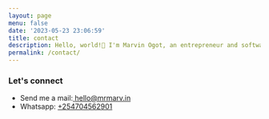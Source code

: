 ```yaml
---
layout: page
menu: false
date: '2023-05-23 23:06:59'
title: contact
description: Hello, world!👋 I'm Marvin Ogot, an entrepreneur and software engineer based in Nairobi, Kenya. Welcome to my blog!
permalink: /contact/
---
```


### Let's connect

* Send me a mail:<a href="mailto:hello@mrmarv.in"> hello@mrmarv.in</a>
* Whatsapp: [+254704562901](https://wa.me/<+254700500611>)

